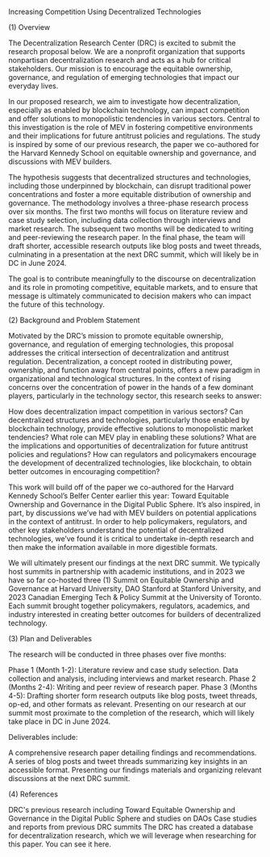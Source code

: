 Increasing Competition Using Decentralized Technologies

(1) Overview

The Decentralization Research Center (DRC) is excited to submit the research proposal below. We are a nonprofit organization that supports nonpartisan decentralization research and acts as a hub for critical stakeholders. Our mission is to encourage the equitable ownership, governance, and regulation of emerging technologies that impact our everyday lives.

In our proposed research, we aim to investigate how decentralization, especially as enabled by blockchain technology, can impact competition and offer solutions to monopolistic tendencies in various sectors. Central to this investigation is the role of MEV in fostering competitive environments and their implications for future antitrust policies and regulations. The study is inspired by some of our previous research, the paper we co-authored for the Harvard Kennedy School on equitable ownership and governance, and discussions with MEV builders.

The hypothesis suggests that decentralized structures and technologies, including those underpinned by blockchain, can disrupt traditional power concentrations and foster a more equitable distribution of ownership and governance. The methodology involves a three-phase research process over six months. The first two months will focus on literature review and case study selection, including data collection through interviews and market research. The subsequent two months will be dedicated to writing and peer-reviewing the research paper. In the final phase, the team will draft shorter, accessible research outputs like blog posts and tweet threads, culminating in a presentation at the next DRC summit, which will likely be in DC in June 2024.

The goal is to contribute meaningfully to the discourse on decentralization and its role in promoting competitive, equitable markets, and to ensure that message is ultimately communicated to decision makers who can impact the future of this technology.

(2) Background and Problem Statement

Motivated by the DRC’s mission to promote equitable ownership, governance, and regulation of emerging technologies, this proposal addresses the critical intersection of decentralization and antitrust regulation. Decentralization, a concept rooted in distributing power, ownership, and function away from central points, offers a new paradigm in organizational and technological structures. In the context of rising concerns over the concentration of power in the hands of a few dominant players, particularly in the technology sector, this research seeks to answer:

How does decentralization impact competition in various sectors?
Can decentralized structures and technologies, particularly those enabled by blockchain technology, provide effective solutions to monopolistic market tendencies?
What role can MEV play in enabling these solutions?
What are the implications and opportunities of decentralization for future antitrust policies and regulations? How can regulators and policymakers encourage the development of decentralized technologies, like blockchain, to obtain better outcomes in encouraging competition?

This work will build off of the paper we co-authored for the Harvard Kennedy School’s Belfer Center earlier this year: Toward Equitable Ownership and Governance in the Digital Public Sphere. It’s also inspired, in part, by discussions we’ve had with MEV builders on potential applications in the context of antitrust. In order to help policymakers, regulators, and other key stakeholders understand the potential of decentralized technologies, we’ve found it is critical to undertake in-depth research and then make the information available in more digestible formats.

We will ultimately present our findings at the next DRC summit. We typically host summits in partnership with academic institutions, and in 2023 we have so far co-hosted three (1) Summit on Equitable Ownership and Governance at Harvard University, DAO Stanford at Stanford University, and 2023 Canadian Emerging Tech & Policy Summit at the University of Toronto. Each summit brought together policymakers, regulators, academics, and industry interested in creating better outcomes for builders of decentralized technology. 

(3) Plan and Deliverables

The research will be conducted in three phases over five months:

Phase 1 (Month 1-2): Literature review and case study selection. Data collection and analysis, including interviews and market research.
Phase 2 (Months 2-4): Writing and peer review of research paper.
Phase 3 (Months 4-5): Drafting shorter form research outputs like blog posts, tweet threads, op-ed, and other formats as relevant. Presenting on our research at our summit most proximate to the completion of the research, which will likely take place in DC in June 2024. 

Deliverables include:

A comprehensive research paper detailing findings and recommendations.
A series of blog posts and tweet threads summarizing key insights in an accessible format.
Presenting our findings materials and organizing relevant discussions at the next DRC summit.

(4) References

DRC's previous research including Toward Equitable Ownership and Governance in the Digital Public Sphere and studies on DAOs
Case studies and reports from previous DRC summits
The DRC has created a database for decentralization research, which we will leverage when researching for this paper. You can see it here.